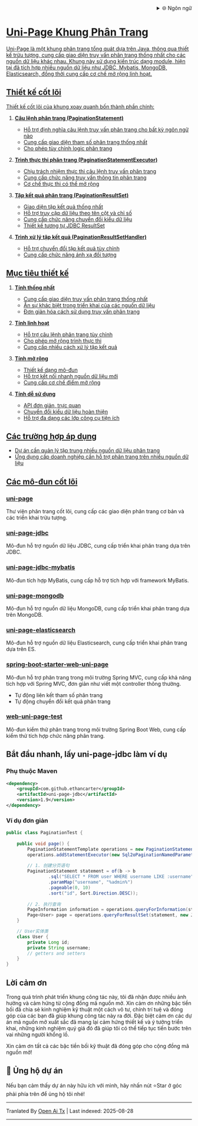 
<div align="right">
  <details>
    <summary >🌐 Ngôn ngữ</summary>
    <div>
      <div align="center">
        <a href="https://openaitx.github.io/view.html?user=ethan-carter-g&project=uni-page&lang=en">English</a>
        | <a href="https://openaitx.github.io/view.html?user=ethan-carter-g&project=uni-page&lang=zh-CN">简体中文</a>
        | <a href="https://openaitx.github.io/view.html?user=ethan-carter-g&project=uni-page&lang=zh-TW">繁體中文</a>
        | <a href="https://openaitx.github.io/view.html?user=ethan-carter-g&project=uni-page&lang=ja">日本語</a>
        | <a href="https://openaitx.github.io/view.html?user=ethan-carter-g&project=uni-page&lang=ko">한국어</a>
        | <a href="https://openaitx.github.io/view.html?user=ethan-carter-g&project=uni-page&lang=hi">हिन्दी</a>
        | <a href="https://openaitx.github.io/view.html?user=ethan-carter-g&project=uni-page&lang=th">ไทย</a>
        | <a href="https://openaitx.github.io/view.html?user=ethan-carter-g&project=uni-page&lang=fr">Français</a>
        | <a href="https://openaitx.github.io/view.html?user=ethan-carter-g&project=uni-page&lang=de">Deutsch</a>
        | <a href="https://openaitx.github.io/view.html?user=ethan-carter-g&project=uni-page&lang=es">Español</a>
        | <a href="https://openaitx.github.io/view.html?user=ethan-carter-g&project=uni-page&lang=it">Italiano</a>
        | <a href="https://openaitx.github.io/view.html?user=ethan-carter-g&project=uni-page&lang=ru">Русский</a>
        | <a href="https://openaitx.github.io/view.html?user=ethan-carter-g&project=uni-page&lang=pt">Português</a>
        | <a href="https://openaitx.github.io/view.html?user=ethan-carter-g&project=uni-page&lang=nl">Nederlands</a>
        | <a href="https://openaitx.github.io/view.html?user=ethan-carter-g&project=uni-page&lang=pl">Polski</a>
        | <a href="https://openaitx.github.io/view.html?user=ethan-carter-g&project=uni-page&lang=ar">العربية</a>
        | <a href="https://openaitx.github.io/view.html?user=ethan-carter-g&project=uni-page&lang=fa">فارسی</a>
        | <a href="https://openaitx.github.io/view.html?user=ethan-carter-g&project=uni-page&lang=tr">Türkçe</a>
        | <a href="https://openaitx.github.io/view.html?user=ethan-carter-g&project=uni-page&lang=vi">Tiếng Việt</a>
        | <a href="https://openaitx.github.io/view.html?user=ethan-carter-g&project=uni-page&lang=id">Bahasa Indonesia</a>
        | <a href="https://openaitx.github.io/view.html?user=ethan-carter-g&project=uni-page&lang=as">অসমীয়া</
      </div>
    </div>
  </details>
</div>

# Uni-Page Khung Phân Trang

Uni-Page là một khung phân trang tổng quát dựa trên Java, thông qua thiết kế trừu tượng, cung cấp giao diện truy vấn phân trang thống nhất cho các nguồn dữ liệu khác nhau. Khung này sử dụng kiến trúc dạng module, hiện tại đã tích hợp nhiều nguồn dữ liệu như JDBC, Mybatis, MongoDB, Elasticsearch, đồng thời cung cấp cơ chế mở rộng linh hoạt.

## Thiết kế cốt lõi

Thiết kế cốt lõi của khung xoay quanh bốn thành phần chính:

1. **Câu lệnh phân trang (PaginationStatement)**
    - Hỗ trợ định nghĩa câu lệnh truy vấn phân trang cho bất kỳ ngôn ngữ nào
    - Cung cấp giao diện tham số phân trang thống nhất
    - Cho phép tùy chỉnh logic phân trang

2. **Trình thực thi phân trang (PaginationStatementExecutor)**
    - Chịu trách nhiệm thực thi câu lệnh truy vấn phân trang
    - Cung cấp chức năng truy vấn thông tin phân trang
    - Cơ chế thực thi có thể mở rộng

3. **Tập kết quả phân trang (PaginationResultSet)**
    - Giao diện tập kết quả thống nhất
    - Hỗ trợ truy cập dữ liệu theo tên cột và chỉ số
    - Cung cấp chức năng chuyển đổi kiểu dữ liệu
    - Thiết kế tương tự JDBC ResultSet

4. **Trình xử lý tập kết quả (PaginationResultSetHandler)**
    - Hỗ trợ chuyển đổi tập kết quả tùy chỉnh
    - Cung cấp chức năng ánh xạ đối tượng


## Mục tiêu thiết kế

1. **Tính thống nhất**
    - Cung cấp giao diện truy vấn phân trang thống nhất
    - Ẩn sự khác biệt trong triển khai của các nguồn dữ liệu
    - Đơn giản hóa cách sử dụng truy vấn phân trang

2. **Tính linh hoạt**
    - Hỗ trợ câu lệnh phân trang tùy chỉnh
    - Cho phép mở rộng trình thực thi
    - Cung cấp nhiều cách xử lý tập kết quả

3. **Tính mở rộng**
    - Thiết kế dạng mô-đun
    - Hỗ trợ kết nối nhanh nguồn dữ liệu mới
    - Cung cấp cơ chế điểm mở rộng

4. **Tính dễ sử dụng**
    - API đơn giản, trực quan
    - Chuyển đổi kiểu dữ liệu hoàn thiện
    - Hỗ trợ đa dạng các lớp công cụ tiện ích
## Các trường hợp áp dụng

- Dự án cần quản lý tập trung nhiều nguồn dữ liệu phân trang
- Ứng dụng cấp doanh nghiệp cần hỗ trợ phân trang trên nhiều nguồn dữ liệu

## Các mô-đun cốt lõi

### [uni-page](https://github.com/ethan-carter-g/uni-page/tree/main/uni-page)
Thư viện phân trang cốt lõi, cung cấp các giao diện phân trang cơ bản và các triển khai trừu tượng.

### [uni-page-jdbc](https://github.com/ethan-carter-g/uni-page/tree/main/uni-page-jdbc)
Mô-đun hỗ trợ nguồn dữ liệu JDBC, cung cấp triển khai phân trang dựa trên JDBC.

### [uni-page-jdbc-mybatis](https://github.com/ethan-carter-g/uni-page/tree/main/uni-page-jdbc-mybatis)
Mô-đun tích hợp MyBatis, cung cấp hỗ trợ tích hợp với framework MyBatis.
    
### [uni-page-mongodb](https://github.com/ethan-carter-g/uni-page/tree/main/uni-page-mongodb)
Mô-đun hỗ trợ nguồn dữ liệu MongoDB, cung cấp triển khai phân trang dựa trên MongoDB.

### [uni-page-elasticsearch](https://github.com/ethan-carter-g/uni-page/tree/main/uni-page-elasticsearch)
Mô-đun hỗ trợ nguồn dữ liệu Elasticsearch, cung cấp triển khai phân trang dựa trên ES.

### [spring-boot-starter-web-uni-page](https://github.com/ethan-carter-g/uni-page/tree/main/spring-boot-starter-web-uni-page)
Mô-đun hỗ trợ phân trang trong môi trường Spring MVC, cung cấp khả năng tích hợp với Spring MVC, đơn giản như viết một controller thông thường.
- Tự động liên kết tham số phân trang
- Tự động chuyển đổi kết quả phân trang

### [web-uni-page-test](https://github.com/ethan-carter-g/uni-page/tree/main/web-uni-page-test)
Mô-đun kiểm thử phân trang trong môi trường Spring Boot Web, cung cấp kiểm thử tích hợp chức năng phân trang.


## Bắt đầu nhanh, lấy uni-page-jdbc làm ví dụ

### Phụ thuộc Maven

```xml
<dependency>
    <groupId>com.github.ethancarter</groupId>
    <artifactId>uni-page-jdbc</artifactId>
    <version>1.9</version>
</dependency>
```

### Ví dụ đơn giản

```java
public class PaginationTest {
   
    public void page() {
        PaginationStatementTemplate operations = new PaginationStatementTemplate();
        operations.addStatementExecutor(new Sql2oPaginationNamedParameterStatementExecutor(dataSource));
        
        // 1. 创建分页语句
        PaginationStatement statement = of(b -> b
                .sql("SELECT * FROM user WHERE username LIKE :username")
                .paramMap("username", "%admin%")
                .pageable(0, 10)
                .sort("id", Sort.Direction.DESC));
        
        // 2. 执行查询
        PageInformation information = operations.queryForInformation(statement);
        Page<User> page = operations.queryForResultSet(statement, new JdbcBeanPropertyPaginationRowMapper<>(User.class));
    }

    // User实体类
    class User {
        private Long id;
        private String username;
        // getters and setters
    }
}
```


## Lời cảm ơn

Trong quá trình phát triển khung công tác này, tôi đã nhận được nhiều ảnh hưởng và cảm hứng từ cộng đồng mã nguồn mở. Xin cảm ơn những bậc tiền bối đã chia sẻ kinh nghiệm kỹ thuật một cách vô tư, chính trí tuệ và đóng góp của các bạn đã giúp khung công tác này ra đời. Đặc biệt cảm ơn các dự án mã nguồn mở xuất sắc đã mang lại cảm hứng thiết kế và ý tưởng triển khai, những kinh nghiệm quý giá đó đã giúp tôi có thể tiếp tục tiến bước trên vai những người khổng lồ.

Xin cảm ơn tất cả các bậc tiền bối kỹ thuật đã đóng góp cho cộng đồng mã nguồn mở!

## 🌟 Ủng hộ dự án
Nếu bạn cảm thấy dự án này hữu ích với mình, hãy nhấn nút ⭐Star ở góc phải phía trên để ủng hộ tôi nhé!


---

Tranlated By [Open Ai Tx](https://github.com/OpenAiTx/OpenAiTx) | Last indexed: 2025-08-28

---